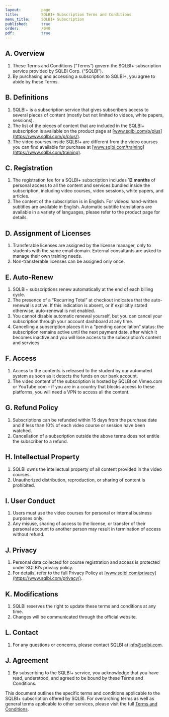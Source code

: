 ```yaml
---
layout:         page
title:          SQLBI+ Subscription Terms and Conditions
menu_title:     SQLBI+ Subscription
published:      true
order:          /040
pdf:            true
---
```


## A. Overview
1. These Terms and Conditions (“Terms”) govern the SQLBI+ subscription service provided by SQLBI Corp. (“SQLBI”).
2. By purchasing and accessing a subscription to SQLBI+, you agree to abide by these Terms.

## B. Definitions
1. SQLBI+ is a subscription service that gives subscribers access to several pieces of content (mostly but not limited to videos, white papers, sessions).
2. The list of the pieces of content that are included in the SQLBI+ subscription is available on the product page at [www.sqlbi.com/p/plus](https://www.sqlbi.com/p/plus/).
3. The video courses inside SQLBI+ are different from the video courses you can find available for purchase at [www.sqlbi.com/training](https://www.sqlbi.com/training).

## C. Registration
1. The registration fee for a SQLBI+ subscription includes **12 months** of personal access to all the content and services bundled inside the subscription, including video courses, video sessions, white papers, and articles.
2. The content of the subscription is in English. For videos: hand-written subtitles are available in English. Automatic subtitle translations are available in a variety of languages, please refer to the product page for details.

## D. Assignment of Licenses
1. Transferable licenses are assigned by the license manager, only to students with the same email domain. External consultants are asked to manage their own training needs.
2. Non-transferable licenses can be assigned only once.

## E. Auto-Renew
1. SQLBI+ subscriptions renew automatically at the end of each billing cycle.
2. The presence of a “Recurring Total” at checkout indicates that the auto-renewal is active. If this indication is absent, or if explicitly stated otherwise, auto-renewal is not enabled.
3. You cannot disable automatic renewal yourself, but you can cancel your subscription through your account dashboard at any time.
4. Cancelling a subscription places it in a “pending cancellation” status: the subscription remains active until the next payment date, after which it becomes inactive and you will lose access to the subscription’s content and services.

## F. Access
1. Access to the contents is released to the student by our automated system as soon as it detects the funds on our bank account.
2. The video content of the subscription is hosted by SQLBI on Vimeo.com or YouTube.com – if you are in a country that blocks access to these platforms, you will need a VPN to access all the content.

## G. Refund Policy
1. Subscriptions can be refunded within 15 days from the purchase date and if less than 10% of each video course or session have been watched.
2. Cancellation of a subscription outside the above terms does not entitle the subscriber to a refund.

## H. Intellectual Property
1. SQLBI owns the intellectual property of all content provided in the video courses.
2. Unauthorized distribution, reproduction, or sharing of content is prohibited.

## I. User Conduct
1. Users must use the video courses for personal or internal business purposes only.
2. Any misuse, sharing of access to the license, or transfer of their personal account to another person may result in termination of access without refund.

## J. Privacy
1. Personal data collected for course registration and access is protected under SQLBI’s privacy policy.
2. For details, refer to the full Privacy Policy at [www.sqlbi.com/privacy](https://www.sqlbi.com/privacy/).

## K. Modifications
1. SQLBI reserves the right to update these terms and conditions at any time.
2. Changes will be communicated through the official website.

## L. Contact
1. For any questions or concerns, please contact SQLBI at [info@sqlbi.com](mailto:info@sqlbi.com).

## J. Agreement
1. By subscribing to the SQLBI+ service, you acknowledge that you have read, understood, and agreed to be bound by these Terms and Conditions.

This document outlines the specific terms and conditions applicable to the SQLBI+ subscription offered by SQLBI. For overarching terms as well as general terms applicable to other services, please visit the full [Terms and Conditions](index.md).
